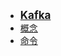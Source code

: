 - [<font style="font-weight:bold;font-size:17px;">Kafka</font>](消息队列/Kafka/)
- [概念](消息队列/Kafka/概念)
- [命令](消息队列/Kafka/命令)
